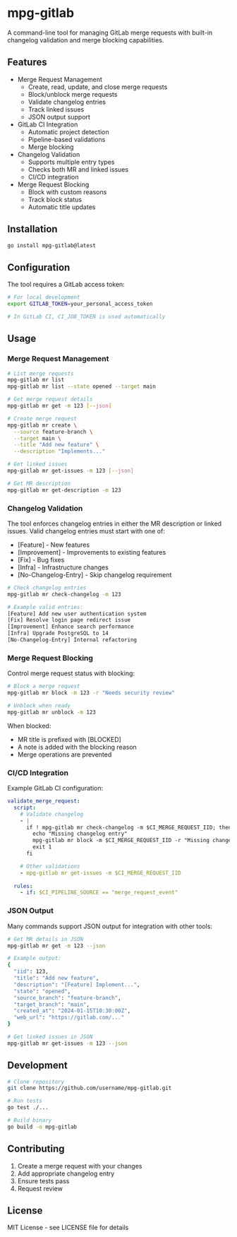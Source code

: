 # mpg-gitlab

A command-line tool for managing GitLab merge requests with built-in changelog validation and merge blocking capabilities.

## Features

- Merge Request Management
  - Create, read, update, and close merge requests
  - Block/unblock merge requests
  - Validate changelog entries
  - Track linked issues
  - JSON output support
- GitLab CI Integration
  - Automatic project detection
  - Pipeline-based validations
  - Merge blocking
- Changelog Validation
  - Supports multiple entry types
  - Checks both MR and linked issues
  - CI/CD integration
- Merge Request Blocking
  - Block with custom reasons
  - Track block status
  - Automatic title updates

## Installation

```bash
go install mpg-gitlab@latest
```

## Configuration

The tool requires a GitLab access token:

```bash
# For local development
export GITLAB_TOKEN=your_personal_access_token

# In GitLab CI, CI_JOB_TOKEN is used automatically
```

## Usage

### Merge Request Management

```bash
# List merge requests
mpg-gitlab mr list
mpg-gitlab mr list --state opened --target main

# Get merge request details
mpg-gitlab mr get -m 123 [--json]

# Create merge request
mpg-gitlab mr create \
  --source feature-branch \
  --target main \
  --title "Add new feature" \
  --description "Implements..."

# Get linked issues
mpg-gitlab mr get-issues -m 123 [--json]

# Get MR description
mpg-gitlab mr get-description -m 123
```

### Changelog Validation

The tool enforces changelog entries in either the MR description or linked issues.
Valid changelog entries must start with one of:

- [Feature] - New features
- [Improvement] - Improvements to existing features
- [Fix] - Bug fixes
- [Infra] - Infrastructure changes
- [No-Changelog-Entry] - Skip changelog requirement

```bash
# Check changelog entries
mpg-gitlab mr check-changelog -m 123

# Example valid entries:
[Feature] Add new user authentication system
[Fix] Resolve login page redirect issue
[Improvement] Enhance search performance
[Infra] Upgrade PostgreSQL to 14
[No-Changelog-Entry] Internal refactoring
```

### Merge Request Blocking

Control merge request status with blocking:

```bash
# Block a merge request
mpg-gitlab mr block -m 123 -r "Needs security review"

# Unblock when ready
mpg-gitlab mr unblock -m 123
```

When blocked:
- MR title is prefixed with [BLOCKED]
- A note is added with the blocking reason
- Merge operations are prevented

### CI/CD Integration

Example GitLab CI configuration:

```yaml
validate_merge_request:
  script:
    # Validate changelog
    - |
      if ! mpg-gitlab mr check-changelog -m $CI_MERGE_REQUEST_IID; then
        echo "Missing changelog entry"
        mpg-gitlab mr block -m $CI_MERGE_REQUEST_IID -r "Missing changelog entry"
        exit 1
      fi

    # Other validations
    - mpg-gitlab mr get-issues -m $CI_MERGE_REQUEST_IID
    
  rules:
    - if: $CI_PIPELINE_SOURCE == "merge_request_event"
```

### JSON Output

Many commands support JSON output for integration with other tools:

```bash
# Get MR details in JSON
mpg-gitlab mr get -m 123 --json

# Example output:
{
  "iid": 123,
  "title": "Add new feature",
  "description": "[Feature] Implement...",
  "state": "opened",
  "source_branch": "feature-branch",
  "target_branch": "main",
  "created_at": "2024-01-15T10:30:00Z",
  "web_url": "https://gitlab.com/..."
}

# Get linked issues in JSON
mpg-gitlab mr get-issues -m 123 --json
```

## Development

```bash
# Clone repository
git clone https://github.com/username/mpg-gitlab.git

# Run tests
go test ./...

# Build binary
go build -o mpg-gitlab
```

## Contributing

1. Create a merge request with your changes
2. Add appropriate changelog entry
3. Ensure tests pass
4. Request review

## License

MIT License - see LICENSE file for details

